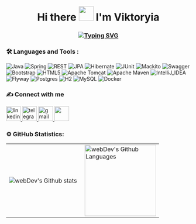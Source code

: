 <h1 align="center" color="#FF0000">
  Hi there <img src="https://github.com/blackcater/blackcater/raw/main/images/Hi.gif" height="40"/> I'm Viktoryia 
</h1>
<h3 align="center">
  <a href="https://git.io/typing-svg"><img src="https://readme-typing-svg.herokuapp.com?pause=1000&color=F85D7F&center=true&vCenter=true&random=false&width=600&height=30&lines=I'm+Java+Developer+;and+I'm+open+to+work" alt="Typing SVG" /></a>
</h3> 


### :hammer_and_wrench: Languages and Tools :
![Java](https://img.shields.io/badge/java-%23ED8B00.svg?style=for-the-badge&logo=java&logoColor=white)
![Spring](https://img.shields.io/badge/spring-%2347D00B.svg?style=for-the-badge&logo=spring&logoColor=white)
![REST](https://img.shields.io/badge/rest-%236600ff.svg?style=for-the-badge&logo=rest&logoColor=white)
![JPA](https://img.shields.io/badge/jpa-%23cc0000.svg?style=for-the-badge&logo=jpa&logoColor=white)
![Hibernate](https://img.shields.io/badge/hibernate-%23fbb368.svg?style=for-the-badge&logo=hibernate&logoColor=black)
![JUnit](https://img.shields.io/badge/junit-%23749e00.svg?style=for-the-badge&logo=junit&logoColor=white)
![Mackito](https://img.shields.io/badge/mackito-%23c2000d.svg?style=for-the-badge&logo=mackito&logoColor=white)
![Swagger](https://img.shields.io/badge/swagger-%23749e00.svg?style=for-the-badge&logo=swagger&logoColor=white)
![Bootstrap](https://img.shields.io/badge/bootstrap-%238b36eb.svg?style=for-the-badge&logo=bootstrap&logoColor=white)
![HTML5](https://img.shields.io/badge/html5-%23E34F26.svg?style=for-the-badge&logo=html5&logoColor=white)
![Apache Tomcat](https://img.shields.io/badge/apache%20tomcat-%23F8DC75.svg?style=for-the-badge&logo=apache-tomcat&logoColor=black)
![Apache Maven](https://img.shields.io/badge/Apache%20Maven-C71A36?style=for-the-badge&logo=Apache%20Maven&logoColor=white)
![IntelliJ_IDEA](https://img.shields.io/badge/IntelliJ_IDEA-000000.svg?style=for-the-badge&logo=intellij-idea&logoColor=white)
![Flyway](https://img.shields.io/badge/flyway-%23c2000d.svg?style=for-the-badge&logo=flyway&logoColor=white)
![Postgres](https://img.shields.io/badge/postgres-%23316192.svg?style=for-the-badge&logo=postgresql&logoColor=white)
![H2](https://img.shields.io/badge/h2-%234285b4.svg?style=for-the-badge&logo=h2&logoColor=white)
![MySQL](https://img.shields.io/badge/mysql-%2300f.svg?style=for-the-badge&logo=mysql&logoColor=white)
![Docker](https://img.shields.io/badge/Dockerc-%231b6195?style=for-the-badge&logo=docker&logoColor=white)

### ✍ Connect with me
  <div id="badges">
    
   <a href="https://www.linkedin.com/in/viktoryia-karpichka-82a9a6267" target="_blank" >
      <img src="https://cdn-icons-png.flaticon.com/512/2504/2504799.png" title="linkedin: @vika" width="40" height="40" alt="linkedin" />
    </a>
    <a href="https://t.me/Wiki11_11" target="_blank">
      <img src="https://cdn-icons-png.flaticon.com/512/2111/2111646.png" title="telegram: @vika" width="40" height="40" alt="telegram group" />
    </a>
    <a href="mailto:vkarpichka@gmail.com" target="_blank">
      <img src="https://cdn.icon-icons.com/icons2/730/PNG/512/gmail_icon-icons.com_62758.png" title="vkarpichka@gmail.com" width="40" width="40" height="40"   
      alt="gmail"/>
    </a>
    <a href="https://www.github.com/ViktoryiaKarpichka" target="_blank" rel="noreferrer"> <picture> <source media="(prefers-color-scheme: dark)" srcset="https://raw.githubusercontent.com/danielcranney/readme-generator/main/public/icons/socials/github-dark.svg" /> <source media="(prefers-color-scheme: light)" srcset="https://raw.githubusercontent.com/danielcranney/readme-generator/main/public/icons/socials/github.svg" /> <img src="https://raw.githubusercontent.com/danielcranney/readme-generator/main/public/icons/socials/github.svg" width="40" height="40" /> </picture> </a> 
    
  </div>

### ⚙️ GitHub Statistics:

<table>
  <tr>
    <td>
      <img align="left" src="http://github-readme-streak-stats.herokuapp.com?user=ViktoryiaKarpichka&theme=dark&background=000000" alt="webDev's Github stats" />
    </td>
    <td>
      <img height="195px" align="right" alt="webDev's Github Languages" src="https://github-readme-stats-sigma-five.vercel.app/api/top-langs/?username=ViktoryiaKarpichka&layout=compact&theme=vision-friendly-dark" />
    </td>
  </tr>
</table>





<!--
**ViktoryiaKarpichka/ViktoryiaKarpichka** is a ✨ _special_ ✨ repository because its `README.md` (this file) appears on your GitHub profile.

Here are some ideas to get you started:

- 🔭 I’m currently working on ...
- 🌱 I’m currently learning ...
- 👯 I’m looking to collaborate on ...
- 🤔 I’m looking for help with ...
- 💬 Ask me about ...
- 📫 How to reach me: ...
- 😄 Pronouns: ...
- ⚡ Fun fact: ...
-->

